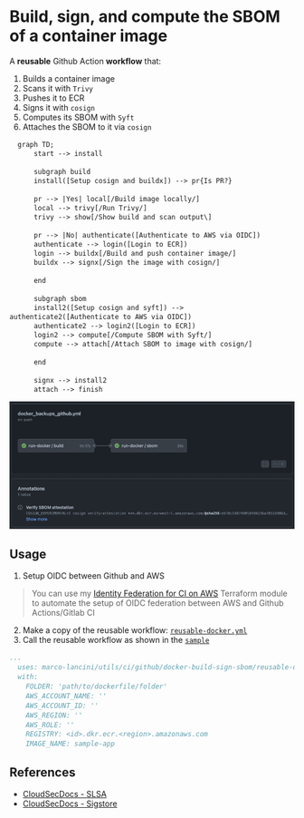 # Build, sign, and compute the SBOM of a container image

A **reusable** Github Action **workflow** that:
  1. Builds a container image
  2. Scans it with `Trivy`
  3. Pushes it to ECR
  4. Signs it with `cosign`
  5. Computes its SBOM with `Syft`
  6. Attaches the SBOM to it via `cosign`

```mermaid
  graph TD;
      start --> install

      subgraph build
      install([Setup cosign and buildx]) --> pr{Is PR?}

      pr --> |Yes| local[/Build image locally/]
      local --> trivy[/Run Trivy/]
      trivy --> show[/Show build and scan output\]

      pr --> |No| authenticate([Authenticate to AWS via OIDC])
      authenticate --> login([Login to ECR])
      login --> buildx[/Build and push container image/]
      buildx --> signx[/Sign the image with cosign/]

      end

      subgraph sbom
      install2([Setup cosign and syft]) --> authenticate2([Authenticate to AWS via OIDC])
      authenticate2 --> login2([Login to ECR])
      login2 --> compute[/Compute SBOM with Syft/]
      compute --> attach[/Attach SBOM to image with cosign/]

      end

      signx --> install2
      attach --> finish
```

![](pipeline.png)


## Usage

1. Setup OIDC between Github and AWS
  > You can use my [Identity Federation for CI on AWS](https://github.com/marco-lancini/utils/tree/main/terraform/aws-oidc-ci)
  > Terraform module to automate the setup of OIDC federation between AWS and Github Actions/Gitlab CI
2. Make a copy of the reusable workflow: [`reusable-docker.yml`](reusable-docker.yml)
3. Call the reusable workflow as shown in the [`sample`](sample.yml)

  ```yaml
  ...
    uses: marco-lancini/utils/ci/github/docker-build-sign-sbom/reusable-docker.yml@main
    with:
      FOLDER: 'path/to/dockerfile/folder'
      AWS_ACCOUNT_NAME: ''
      AWS_ACCOUNT_ID: ''
      AWS_REGION: ''
      AWS_ROLE: ''
      REGISTRY: <id>.dkr.ecr.<region>.amazonaws.com
      IMAGE_NAME: sample-app
  ```


## References

* [CloudSecDocs - SLSA](https://cloudsecdocs.com/devops/pipelines/supply_chain/slsa/)
* [CloudSecDocs - Sigstore](https://cloudsecdocs.com/devops/pipelines/supply_chain/sigstore/)
